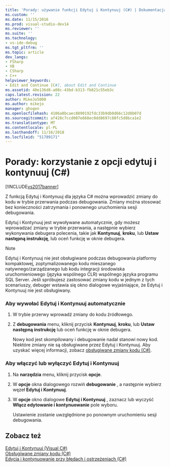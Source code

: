 ```yaml
---
title: 'Porady: używanie funkcji Edytuj i Kontynuuj (C#) | Dokumentacja firmy Microsoft'
ms.custom: ''
ms.date: 11/15/2016
ms.prod: visual-studio-dev14
ms.reviewer: ''
ms.suite: ''
ms.technology:
- vs-ide-debug
ms.tgt_pltfrm: ''
ms.topic: article
dev_langs:
- FSharp
- VB
- CSharp
- C++
helpviewer_keywords:
- Edit and Continue [C#], about Edit and Continue
ms.assetid: 40e136d8-a08c-43bd-b313-fb821c55eb3c
caps.latest.revision: 22
author: MikeJo5000
ms.author: mikejo
manager: ghogen
ms.openlocfilehash: 4106a8bcaec8890192fdc33b9db0d66c12d8b07d
ms.sourcegitcommit: af428c7ccd007e668ec0dd8697c88fc5d8bca1e2
ms.translationtype: MT
ms.contentlocale: pl-PL
ms.lasthandoff: 11/16/2018
ms.locfileid: "51789171"
---
```

# <a name="how-to-use-edit-and-continue-c"></a>Porady: korzystanie z opcji edytuj i kontynuuj (C#)
[!INCLUDE[vs2017banner](../includes/vs2017banner.md)]

Z funkcją Edytuj i Kontynuuj dla języka C# można wprowadzić zmiany do kodu w trybie przerwania podczas debugowania. Zmiany można stosować bez konieczności zatrzymania i ponownego uruchomienia sesji debugowania.  
  
 Edytuj i Kontynuuj jest wywoływane automatycznie, gdy możesz wprowadzać zmiany w trybie przerwania, a następnie wybierz wykonywania debugera polecenia, takie jak **Kontynuuj**, **kroku**, lub **Ustaw następną instrukcję**, lub oceń funkcję w oknie debugera.  
  
> [!NOTE]
>  Edytuj i Kontynuuj nie jest obsługiwane podczas debugowania platformy kompaktowej, zoptymalizowanego kodu mieszanego natywnego/zarządzanego lub kodu integracji środowiska uruchomieniowego (języka wspólnego CLR) wspólnego języka programu SQL Server. Jeśli spróbujesz zastosować zmiany kodu w jednym z tych scenariuszy, debuger wstawia się okno dialogowe wyjaśniające, że Edytuj i Kontynuuj nie jest obsługiwany.  
  
### <a name="to-invoke-edit-and-continue-automatically"></a>Aby wywołać Edytuj i Kontynuuj automatycznie  
  
1.  W trybie przerwy wprowadź zmiany do kodu źródłowego.  
  
2.  Z **debugowania** menu, kliknij przycisk **Kontynuuj**, **kroku**, lub **Ustaw następną instrukcję** lub oceń funkcję w oknie debugera.  
  
     Nowy kod jest skompilowany i debugowanie nadal stanowi nowy kod. Niektóre zmiany nie są obsługiwane przez Edytuj i Kontynuuj. Aby uzyskać więcej informacji, zobacz [obsługiwane zmiany kodu (C#)](../debugger/supported-code-changes-csharp.md).  
  
### <a name="to-enabledisable-edit-and-continue"></a>Aby włączyć lub wyłączyć Edytuj i Kontynuuj  
  
1.  Na **narzędzia** menu, kliknij przycisk **opcje**.  
  
2.  W **opcje** okna dialogowego rozwiń **debugowanie** , a następnie wybierz węzeł **Edytuj i Kontynuuj**.  
  
3.  W **opcje** okno dialogowe **Edytuj i Kontynuuj** , zaznacz lub wyczyść **Włącz edytowanie i kontynuowanie** pole wyboru.  
  
     Ustawienie zostanie uwzględnione po ponownym uruchomieniu sesji debugowania.  
  
## <a name="see-also"></a>Zobacz też  
 [Edytuj i Kontynuuj (Visual C#)](../debugger/edit-and-continue-visual-csharp.md)   
 [Obsługiwane zmiany kodu (C#)](../debugger/supported-code-changes-csharp.md)   
 [Edycja i kontynuowanie przy błędach i ostrzeżeniach (C#)](../misc/edit-and-continue-errors-and-warnings-csharp.md)



